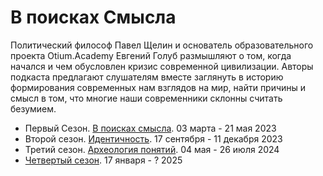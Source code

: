 # В поисках Смысла

Политический философ Павел Щелин и основатель образовательного проекта Otium.Academy Евгений Голуб размышляют о том, когда начался и чем обусловлен кризис современной цивилизации.
Авторы подкаста предлагают слушателям вместе заглянуть в историю формирования современных нам взглядов на мир, найти причины и смысл в том, что многие наши современники склонны считать безумием.

- Первый Сезон. [В поисках смысла](Season01/README.md). 03 марта - 21 мая 2023
- Второй сезон. [Идентичность](Season02/README.md). 17 сентября - 11 декабря 2023
- Третий сезон. [Археология понятий](Season03/README.md). 04 мая - 26 июля 2024
- [Четвертый сезон](Season04/README.md). 17 января - ? 2025
